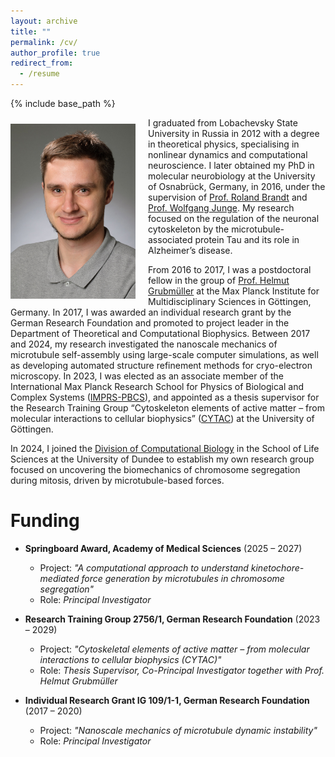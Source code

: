 ```yaml
---
layout: archive
title: ""
permalink: /cv/
author_profile: true
redirect_from:
  - /resume
---
```


{% include base_path %}

<p align="right">
  <img src="/images/photo_group_leader.jpg" width="200" style="float: left; margin-right: 20px; margin-bottom: 5px; margin-top: 10px;" />
</p>

I graduated from Lobachevsky State University in Russia in 2012 with a degree in theoretical physics, specialising in nonlinear dynamics and computational neuroscience. I later obtained my PhD in molecular neurobiology at the University of Osnabrück, Germany, in 2016, under the supervision of [Prof. Roland Brandt](https://www.neurobiologie.uni-osnabrueck.de/) and [Prof. Wolfgang Junge](https://www.home.uni-osnabrueck.de/wjunge/). My research focused on the regulation of the neuronal cytoskeleton by the microtubule-associated protein Tau and its role in Alzheimer’s disease.

From 2016 to 2017, I was a postdoctoral fellow in the group of [Prof. Helmut Grubmüller](https://www.mpinat.mpg.de/grubmueller) at the Max Planck Institute for Multidisciplinary Sciences in Göttingen, Germany. In 2017, I was awarded an individual research grant by the German Research Foundation and promoted to project leader in the Department of Theoretical and Computational Biophysics. Between 2017 and 2024, my research investigated the nanoscale mechanics of microtubule self-assembly using large-scale computer simulations, as well as developing automated structure refinement methods for cryo-electron microscopy. In 2023, I was elected as an associate member of the International Max Planck Research School for Physics of Biological and Complex Systems ([IMPRS-PBCS](https://www.uni-goettingen.de/en/sh/58718.html)), and appointed as a thesis supervisor for the Research Training Group “Cytoskeleton elements of active matter – from molecular interactions to cellular biophysics” ([CYTAC](https://www.uni-goettingen.de/rtg2756)) at the University of Göttingen.

In 2024, I joined the [Division of Computational Biology](https://www.dundee.ac.uk/life-sciences/computational-biology) in the School of Life Sciences at the University of Dundee to establish my own research group focused on uncovering the biomechanics of chromosome segregation during mitosis, driven by microtubule-based forces.

Funding
======
* **Springboard Award, Academy of Medical Sciences** (2025 – 2027)
  * Project: *"A computational approach to understand kinetochore-mediated force generation by microtubules in chromosome segregation"*
  * Role: *Principal Investigator*

* **Research Training Group 2756/1, German Research Foundation** (2023 – 2029)
  * Project: *"Cytoskeletal elements of active matter – from molecular interactions to cellular biophysics (CYTAC)"*
  * Role: *Thesis Supervisor, Co-Principal Investigator together with Prof. Helmut Grubmüller*

* **Individual Research Grant IG 109/1-1, German Research Foundation** (2017 – 2020)
  * Project: *"Nanoscale mechanics of microtubule dynamic instability"*
  * Role: *Principal Investigator*

